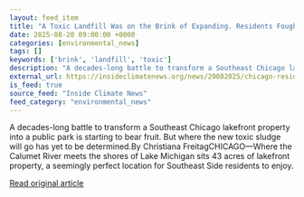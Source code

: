 ```yaml
---
layout: feed_item
title: "A Toxic Landfill Was on the Brink of Expanding. Residents Fought Back and Won"
date: 2025-08-20 09:00:00 +0000
categories: [environmental_news]
tags: []
keywords: ['brink', 'landfill', 'toxic']
description: "A decades-long battle to transform a Southeast Chicago lakefront property into a public park is starting to bear fruit"
external_url: https://insideclimatenews.org/news/20082025/chicago-residents-fight-toxic-landfill/
is_feed: true
source_feed: "Inside Climate News"
feed_category: "environmental_news"
---
```


A decades-long battle to transform a Southeast Chicago lakefront property into a public park is starting to bear fruit. But where the new toxic sludge will go has yet to be determined.By Christiana FreitagCHICAGO—Where the Calumet River meets the shores of Lake Michigan sits 43 acres of lakefront property, a seemingly perfect location for Southeast Side residents to enjoy.

[Read original article](https://insideclimatenews.org/news/20082025/chicago-residents-fight-toxic-landfill/)
